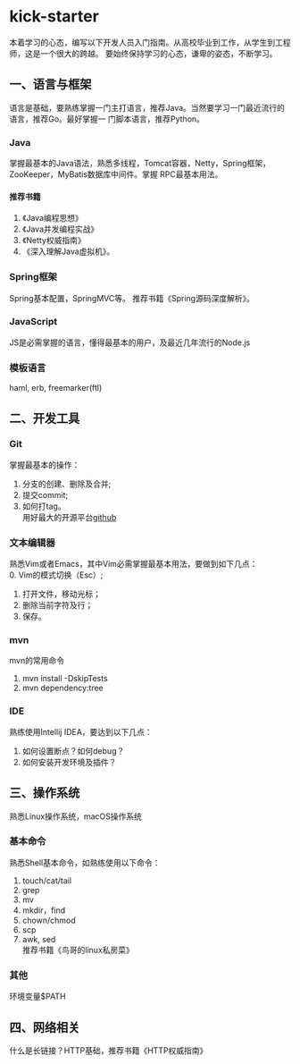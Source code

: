 # kick-starter
本着学习的心态，编写以下开发人员入门指南。从高校毕业到工作，从学生到工程师，这是一个很大的跨越。
要始终保持学习的心态，谦卑的姿态，不断学习。

## 一、语言与框架
语言是基础，要熟练掌握一门主打语言，推荐Java。当然要学习一门最近流行的语言，推荐Go。最好掌握一
门脚本语言，推荐Python。

### Java
掌握最基本的Java语法，熟悉多线程，Tomcat容器，Netty，Spring框架，ZooKeeper，MyBatis数据库中间件。掌握
RPC最基本用法。

#### 推荐书籍
1. 《Java编程思想》
2. 《Java并发编程实战》
3. 《Netty权威指南》 
4. 《深入理解Java虚拟机》。

### Spring框架
Spring基本配置，SpringMVC等。 推荐书籍《Spring源码深度解析》。

### JavaScript
JS是必需掌握的语言，懂得最基本的用户，及最近几年流行的Node.js

### 模板语言
haml, erb, freemarker(ftl)

## 二、开发工具

### Git
掌握最基本的操作：
1. 分支的创建、删除及合并;  
2. 提交commit;  
3. 如何打tag。  
用好最大的开源平台[github](https://github.com)

### 文本编辑器
熟悉Vim或者Emacs，其中Vim必需掌握最基本用法，要做到如下几点：  
0. Vim的模式切换（Esc）;  
1. 打开文件，移动光标；  
2. 删除当前字符及行；  
3. 保存。

### mvn
mvn的常用命令
1. mvn install -DskipTests  
2. mvn dependency:tree

### IDE
熟练使用Intellij IDEA，要达到以下几点：  
1. 如何设置断点？如何debug？
2. 如何安装开发环境及插件？

## 三、操作系统
熟悉Linux操作系统，macOS操作系统

### 基本命令
熟悉Shell基本命令，如熟练使用以下命令：  
1. touch/cat/tail  
2. grep  
3. mv  
4. mkdir，find  
5. chown/chmod  
6. scp  
7. awk, sed  
推荐书籍《鸟哥的linux私房菜》

### 其他
环境变量$PATH

## 四、网络相关

什么是长链接？HTTP基础，推荐书籍《HTTP权威指南》
